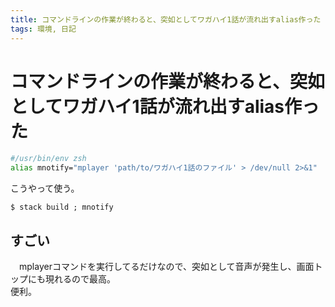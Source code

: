 ```yaml
---
title: コマンドラインの作業が終わると、突如としてワガハイ1話が流れ出すalias作った
tags: 環境, 日記
---
```

# コマンドラインの作業が終わると、突如としてワガハイ1話が流れ出すalias作った
```zsh
#/usr/bin/env zsh
alias mnotify="mplayer 'path/to/ワガハイ1話のファイル' > /dev/null 2>&1"
```

こうやって使う。
```console
$ stack build ; mnotify
```

## すごい
　mplayerコマンドを実行してるだけなので、突如として音声が発生し、画面トップにも現れるので最高。  
便利。
